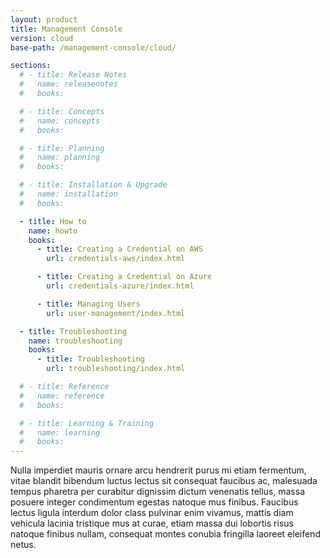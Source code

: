 ```yaml
---
layout: product
title: Management Console
version: cloud
base-path: /management-console/cloud/

sections:
  # - title: Release Notes
  #   name: releasenotes
  #   books:

  # - title: Concepts
  #   name: concepts
  #   books:

  # - title: Planning
  #   name: planning
  #   books:

  # - title: Installation & Upgrade
  #   name: installation
  #   books:

  - title: How to
    name: howto
    books:
      - title: Creating a Credential on AWS
        url: credentials-aws/index.html

      - title: Creating a Credential on Azure
        url: credentials-azure/index.html

      - title: Managing Users
        url: user-management/index.html

  - title: Troubleshooting
    name: troubleshooting
    books:
      - title: Troubleshooting
        url: troubleshooting/index.html

  # - title: Reference
  #   name: reference
  #   books:

  # - title: Learning & Training
  #   name: learning
  #   books:
---
```

Nulla imperdiet mauris ornare arcu hendrerit purus mi etiam fermentum,
vitae blandit bibendum luctus lectus sit consequat faucibus ac,
malesuada tempus pharetra per curabitur dignissim dictum venenatis
tellus, massa posuere integer condimentum egestas natoque mus finibus.
Faucibus lectus ligula interdum dolor class pulvinar enim vivamus,
mattis diam vehicula lacinia tristique mus at curae, etiam massa dui
lobortis risus natoque finibus nullam, consequat montes conubia
fringilla laoreet eleifend netus.
